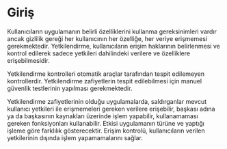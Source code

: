 # Giriş

Kullanıcıların uygulamanın belirli özelliklerini kullanma gereksinimleri vardır ancak gizlilik gereği her kullanıcının her özelliğe, her veriye erişmemesi gerekmektedir. Yetkilendirme, kullanıcıların erişim haklarının belirlenmesi ve kontrol edilerek sadece yetkileri dahilindeki verilere ve özelliklere erişebilmesidir.&#x20;

Yetkilendirme kontrolleri otomatik araçlar tarafından tespit edilemeyen kontrollerdir. Yetkilendirme zafiyetlerin tespit edilebilmesi için manuel güvenlik testlerinin yapılması gerekmektedir.

Yetkilendirme zafiyetlerinin olduğu uygulamalarda, saldırganlar mevcut kullanıcı yetkileri ile erişmemeleri gereken verilere erişebilir, başkası adına ya da başkasının kaynakları üzerinde işlem yapabilir, kullanamaması gereken fonksiyonları kullanabilir. Etkisi uygulamanın türüne ve yaptığı işleme göre farklılık gösterecektir. Erişim kontrolü, kullanıcıların verilen yetkilerinin dışında işlem yapamamalarını sağlar.
